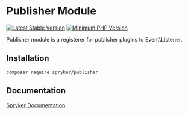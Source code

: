 # Publisher Module
[![Latest Stable Version](https://poser.pugx.org/spryker/publisher/v/stable.svg)](https://packagist.org/packages/spryker/publisher)
[![Minimum PHP Version](https://img.shields.io/badge/php-%3E%3D%207.4-8892BF.svg)](https://php.net/)

Publisher module is a registerer for publisher plugins to Event\Listener.

## Installation

```
composer require spryker/publisher
```

## Documentation

[Spryker Documentation](https://docs.spryker.com)

